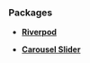 ### Packages

- **[Riverpod](https://pub.dev/packages/riverpod/install "Riverpod")**

- **[Carousel Slider](https://pub.dev/packages/carousel_slider "Carousel Slider")**